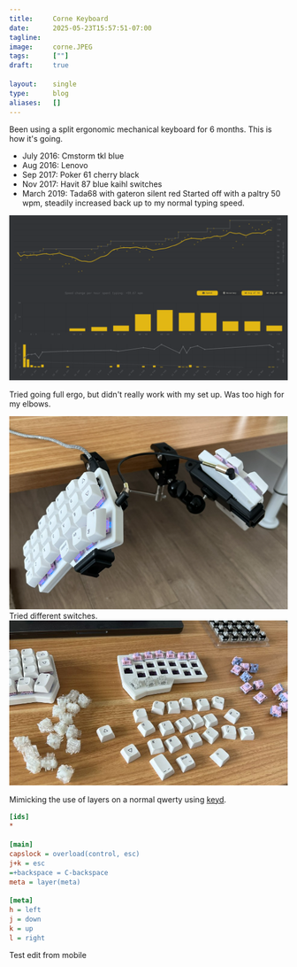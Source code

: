 ```yaml
---
title:     Corne Keyboard
date:      2025-05-23T15:57:51-07:00
tagline:
image:     corne.JPEG
tags:      [""]
draft:     true

layout:    single
type:      blog
aliases:   []
---
```


Been using a split ergonomic mechanical keyboard for 6 months. This is how it's going.

<!--more-->

- July 2016: Cmstorm tkl blue
- Aug 2016: Lenovo
- Sep 2017: Poker 61 cherry black
- Nov 2017: Havit 87 blue kaihl switches
- March 2019: Tada68 with gateron silent red
Started off with a paltry 50 wpm, steadily increased back up to my normal typing speed.

![Steadily increasing WPM](pic-monkeytype.png)

Tried going full ergo, but didn't really work with my set up. Was too high for my elbows.

![Ergonomics](pic-ergo.png)
Tried different switches.
![](switches.jpg)

Mimicking the use of layers on a normal qwerty using [keyd](https://github.com/rvaiya/keyd).

```ini
[ids]
*

[main]
capslock = overload(control, esc)
j+k = esc
=+backspace = C-backspace
meta = layer(meta)

[meta]
h = left
j = down
k = up
l = right
```

Test edit from mobile

